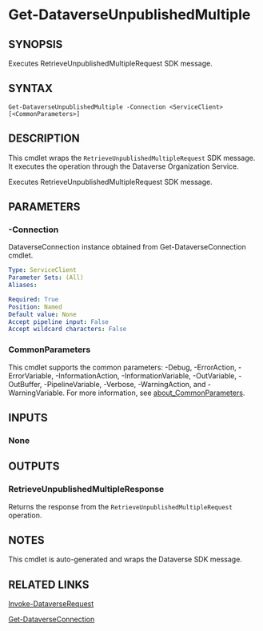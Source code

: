 # Get-DataverseUnpublishedMultiple

## SYNOPSIS
Executes RetrieveUnpublishedMultipleRequest SDK message.

## SYNTAX

```
Get-DataverseUnpublishedMultiple -Connection <ServiceClient> [<CommonParameters>]
```

## DESCRIPTION

This cmdlet wraps the `RetrieveUnpublishedMultipleRequest` SDK message. It executes the operation through the Dataverse Organization Service.

Executes RetrieveUnpublishedMultipleRequest SDK message.

## PARAMETERS

### -Connection
DataverseConnection instance obtained from Get-DataverseConnection cmdlet.

```yaml
Type: ServiceClient
Parameter Sets: (All)
Aliases:

Required: True
Position: Named
Default value: None
Accept pipeline input: False
Accept wildcard characters: False
```
### CommonParameters
This cmdlet supports the common parameters: -Debug, -ErrorAction, -ErrorVariable, -InformationAction, -InformationVariable, -OutVariable, -OutBuffer, -PipelineVariable, -Verbose, -WarningAction, and -WarningVariable. For more information, see [about_CommonParameters](http://go.microsoft.com/fwlink/?LinkID=113216).

## INPUTS

### None

## OUTPUTS

### RetrieveUnpublishedMultipleResponse

Returns the response from the `RetrieveUnpublishedMultipleRequest` operation.

## NOTES

This cmdlet is auto-generated and wraps the Dataverse SDK message.

## RELATED LINKS

[Invoke-DataverseRequest](Invoke-DataverseRequest.md)

[Get-DataverseConnection](Get-DataverseConnection.md)
